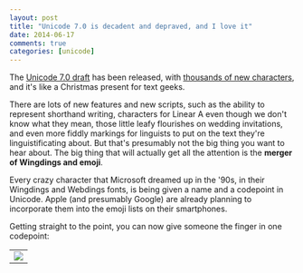 ```yaml
---
layout: post
title: "Unicode 7.0 is decadent and depraved, and I love it"
date: 2014-06-17
comments: true
categories: [unicode]
---
```

The [Unicode 7.0 draft](http://www.unicode.org/versions/Unicode7.0.0/) has been released, with [thousands of new characters](http://www.unicode.org/charts/PDF/Unicode-7.0/), and it's like a Christmas present for text geeks.

There are lots of new features and new scripts, such as the ability to represent shorthand writing, characters for Linear A even though we don't know what they mean, those little leafy flourishes on wedding invitations, and even more fiddly markings for linguists to put on the text they're linguistificating about. But that's presumably not the big thing you want to hear about. The big thing that will actually get all the attention is the **merger of Wingdings and emoji**.

Every crazy character that Microsoft dreamed up in the '90s, in their Wingdings and Webdings fonts, is being given a name and a codepoint in Unicode. Apple (and presumably Google) are already planning to incorporate them into the emoji lists on their smartphones.

Getting straight to the point, you can now give someone the finger in one codepoint:

<table><tr>
<td><img src="/images/unicode-middle-finger.png"/></td>

